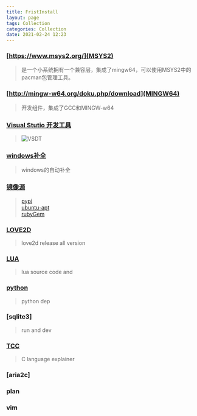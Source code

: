 ```yaml
---
title: FristInstall
layout: page
tags: Collection
categories: Collection
date: 2021-02-24 12:23
---
```


### [https://www.msys2.org/](MSYS2)
> 是一个小系统拥有一个兼容层，集成了mingw64，可以使用MSYS2中的pacman包管理工具。

### [http://mingw-w64.org/doku.php/download](MINGW64)
> 开发组件，集成了GCC和MINGW-w64

### [Visual Stutio 开发工具](https://visualstudio.microsoft.com/zh-hans/downloads/)
> ![VSDT](https://img1.picloli-1.xyz/2021/03/24/-2021-03-24-125115.png)

### [windows补全](https://visualstudio.microsoft.com/zh-hans/downloads/)
> windows的自动补全

### [镜像源](https://mirrors.tuna.tsinghua.edu.cn/help/AOSP/)
> [pypi](https://mirrors.tuna.tsinghua.edu.cn/help/pypi/)<br/>
> [ubuntu-apt](https://mirrors.tuna.tsinghua.edu.cn/help/ubuntu/)<br/>
> [rubyGem](https://mirrors.tuna.tsinghua.edu.cn/help/rubygems/)<br/>

### [LOVE2D](https://github.com/love2d/love/releases)
> love2d release all version 

### [LUA](https://github.com/lua/lua/releases)
> lua source code and 

### [python](https://www.python.org/)
> python dep

### [sqlite3]
> run and dev

### [TCC]()
> C language explainer

### [aria2c]


### plan


### vim 